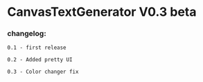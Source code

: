# CanvasTextGenerator V0.3 beta

### changelog:
```
0.1 - first release

0.2 - Added pretty UI

0.3 - Color changer fix
```